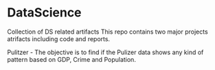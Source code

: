 # DataScience
Collection of DS related artifacts
This repo contains two major projects atrifacts including code and reports. 

Pulitzer - The objective is to find if the Pulizer data shows any kind of pattern based on GDP, Crime and Population. 

